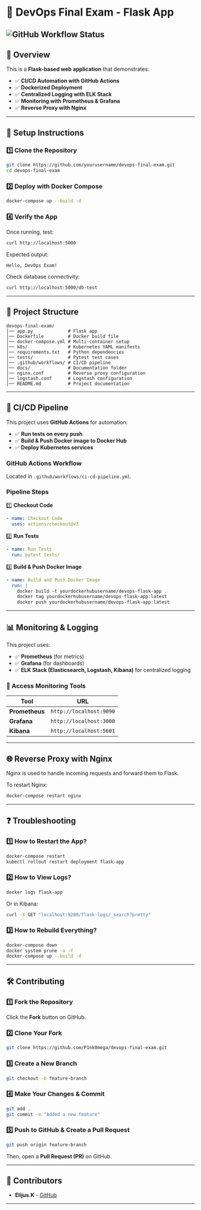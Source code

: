 # 🚀 DevOps Final Exam - Flask App  

![GitHub Workflow Status](https://img.shields.io/github/actions/workflow/status/P1nk0mega/devops-final-exam/ci-cd-pipeline.yml?label=CI/CD&style=flat-square)  
---

## 📌 Overview
This is a **Flask-based web application** that demonstrates:
- ✅ **CI/CD Automation with GitHub Actions**
- ✅ **Dockerized Deployment**
- ✅ **Centralized Logging with ELK Stack**
- ✅ **Monitoring with Prometheus & Grafana**
- ✅ **Reverse Proxy with Nginx**

---

## 🔧 **Setup Instructions**

### **1️⃣ Clone the Repository**
```sh
git clone https://github.com/yourusername/devops-final-exam.git
cd devops-final-exam
```

### **2️⃣ Deploy with Docker Compose**
```sh
docker-compose up --build -d
```

### **4️⃣ Verify the App**
Once running, test:
```sh
curl http://localhost:5000
```
Expected output:
```
Hello, DevOps Exam!
```

Check database connectivity:
```sh
curl http://localhost:5000/db-test
```

---

## 📂 **Project Structure**
```
devops-final-exam/
│── app.py             # Flask app
│── Dockerfile         # Docker build file
│── docker-compose.yml # Multi-container setup
│── k8s/               # Kubernetes YAML manifests
│── requirements.txt   # Python dependencies
│── tests/             # Pytest test cases
│── .github/workflows/ # CI/CD pipeline
│── docs/              # Documentation folder
│── nginx.conf         # Reverse proxy configuration
│── logstash.conf      # Logstash configuration
│── README.md          # Project documentation
```

---

## 🔄 **CI/CD Pipeline**
This project uses **GitHub Actions** for automation:
- ✅ **Run tests on every push**
- ✅ **Build & Push Docker image to Docker Hub**
- ✅ **Deploy Kubernetes services**

### **GitHub Actions Workflow**
Located in `.github/workflows/ci-cd-pipeline.yml`.

### **Pipeline Steps**
1️⃣ **Checkout Code**
```yaml
- name: Checkout Code
  uses: actions/checkout@v3
```

2️⃣ **Run Tests**
```yaml
- name: Run Tests
  run: pytest tests/
```

3️⃣ **Build & Push Docker Image**
```yaml
- name: Build and Push Docker Image
  run: |
    docker build -t yourdockerhubusername/devops-flask-app .
    docker tag yourdockerhubusername/devops-flask-app:latest
    docker push yourdockerhubusername/devops-flask-app:latest
```

---

## 📊 **Monitoring & Logging**
This project uses:
- ✅ **Prometheus** (for metrics)
- ✅ **Grafana** (for dashboards)
- ✅ **ELK Stack (Elasticsearch, Logstash, Kibana)** for centralized logging

### **📌 Access Monitoring Tools**
| Tool          | URL                          |
|--------------|-----------------------------|
| **Prometheus** | `http://localhost:9090`  |
| **Grafana**   | `http://localhost:3000`  |
| **Kibana**    | `http://localhost:5601`  |

---

## 🌐 **Reverse Proxy with Nginx**
Nginx is used to handle incoming requests and forward them to Flask.

To restart Nginx:
```sh
docker-compose restart nginx
```

---

## ❓ **Troubleshooting**
### **1️⃣ How to Restart the App?**
```sh
docker-compose restart
kubectl rollout restart deployment flask-app
```

### **2️⃣ How to View Logs?**
```sh
docker logs flask-app
```
Or in Kibana:
```sh
curl -X GET "localhost:9200/flask-logs/_search?pretty"
```

### **3️⃣ How to Rebuild Everything?**
```sh
docker-compose down
docker system prune -a -f
docker-compose up --build -d
```

---

## 🛠 **Contributing**
### **1️⃣ Fork the Repository**
Click the **Fork** button on GitHub.

### **2️⃣ Clone Your Fork**
```sh
git clone https://github.com/P1nk0mega/devops-final-exam.git
```

### **3️⃣ Create a New Branch**
```sh
git checkout -b feature-branch
```

### **4️⃣ Make Your Changes & Commit**
```sh
git add .
git commit -m "Added a new feature"
```

### **5️⃣ Push to GitHub & Create a Pull Request**
```sh
git push origin feature-branch
```
Then, open a **Pull Request (PR)** on GitHub.

---

## 🔗 **Contributors**
- **Elijus.K** - [GitHub](https://github.com/P1nk0mega)

---
